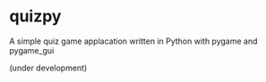 # quizpy
A simple quiz game applacation written in Python with pygame and pygame_gui

(under development)